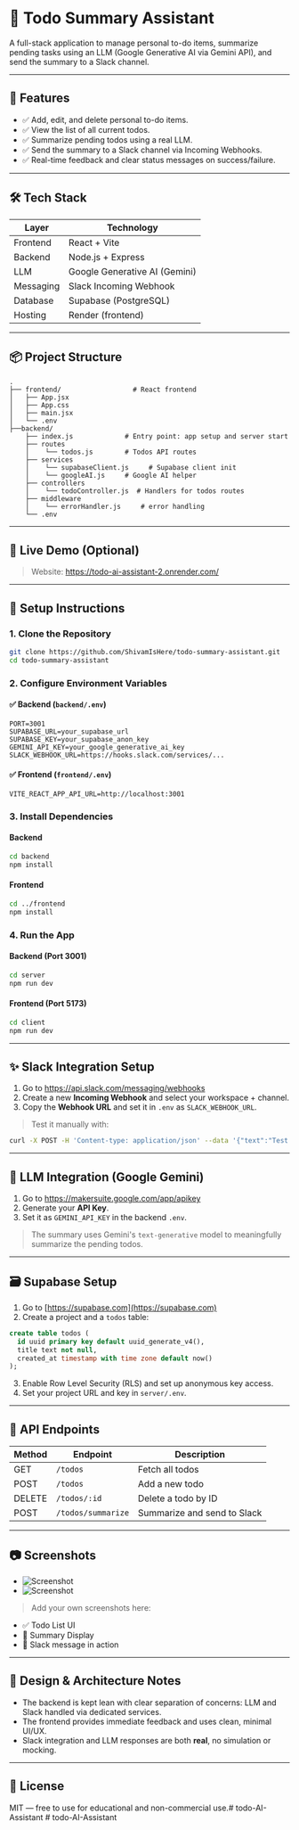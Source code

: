 # 📝 Todo Summary Assistant

A full-stack application to manage personal to-do items, summarize pending tasks using an LLM (Google Generative AI via Gemini API), and send the summary to a Slack channel.

---

## 🚀 Features

- ✅ Add, edit, and delete personal to-do items.
- ✅ View the list of all current todos.
- ✅ Summarize pending todos using a real LLM.
- ✅ Send the summary to a Slack channel via Incoming Webhooks.
- ✅ Real-time feedback and clear status messages on success/failure.

---

## 🛠️ Tech Stack

| Layer       | Technology                  |
|-------------|-----------------------------|
| Frontend    | React + Vite                |
| Backend     | Node.js + Express           |
| LLM         | Google Generative AI (Gemini) |
| Messaging   | Slack Incoming Webhook      |
| Database    | Supabase (PostgreSQL)       |
| Hosting     | Render (frontend) |

---

## 📦 Project Structure

```
.
├── frontend/                  # React frontend
│   ├── App.jsx
│   ├── App.css
│   ├── main.jsx
│   └── .env
├──backend/
    ├── index.js             # Entry point: app setup and server start
    ├── routes
    │    └── todos.js        # Todos API routes
    ├── services
    │    └── supabaseClient.js     # Supabase client init
    │    └── googleAI.js     # Google AI helper 
    ├── controllers
    │    └── todoController.js  # Handlers for todos routes
    ├── middleware
    │    └── errorHandler.js     # error handling
    └── .env                 

```

---

## 🧪 Live Demo (Optional)
 
> Website: https://todo-ai-assistant-2.onrender.com/

---

## 🔧 Setup Instructions

### 1. Clone the Repository

```bash
git clone https://github.com/ShivamIsHere/todo-summary-assistant.git
cd todo-summary-assistant
```

### 2. Configure Environment Variables

#### ✅ Backend (`backend/.env`)

```env
PORT=3001
SUPABASE_URL=your_supabase_url
SUPABASE_KEY=your_supabase_anon_key
GEMINI_API_KEY=your_google_generative_ai_key
SLACK_WEBHOOK_URL=https://hooks.slack.com/services/...
```

#### ✅ Frontend (`frontend/.env`)

```env
VITE_REACT_APP_API_URL=http://localhost:3001
```


### 3. Install Dependencies

#### Backend
```bash
cd backend
npm install
```

#### Frontend
```bash
cd ../frontend
npm install
```

### 4. Run the App

#### Backend (Port 3001)
```bash
cd server
npm run dev
```

#### Frontend (Port 5173)
```bash
cd client
npm run dev
```

---

## ✨ Slack Integration Setup

1. Go to https://api.slack.com/messaging/webhooks
2. Create a new **Incoming Webhook** and select your workspace + channel.
3. Copy the **Webhook URL** and set it in `.env` as `SLACK_WEBHOOK_URL`.

> Test it manually with:
```bash
curl -X POST -H 'Content-type: application/json' --data '{"text":"Test message from Todo Summary Assistant"}' https://hooks.slack.com/services/xxx/yyy/zzz
```

---

## 🤖 LLM Integration (Google Gemini)

1. Go to https://makersuite.google.com/app/apikey
2. Generate your **API Key**.
3. Set it as `GEMINI_API_KEY` in the backend `.env`.

> The summary uses Gemini's `text-generative` model to meaningfully summarize the pending todos.

---

## 🗃️ Supabase Setup

1. Go to [https://supabase.com](https://supabase.com)
2. Create a project and a `todos` table:

```sql
create table todos (
  id uuid primary key default uuid_generate_v4(),
  title text not null,
  created_at timestamp with time zone default now()
);
```

3. Enable Row Level Security (RLS) and set up anonymous key access.
4. Set your project URL and key in `server/.env`.

---

## 📌 API Endpoints

| Method | Endpoint           | Description                  |
|--------|--------------------|------------------------------|
| GET    | `/todos`           | Fetch all todos              |
| POST   | `/todos`           | Add a new todo               |
| DELETE | `/todos/:id`       | Delete a todo by ID          |
| POST   | `/todos/summarize` | Summarize and send to Slack  |

---

## 📷 Screenshots
- ![Screenshot](frontend/src/assets/screenshot/Screenshot1.png)
- ![Screenshot](frontend/src/assets/screenshot/Screenshot2.png)







> Add your own screenshots here:

- ✅ Todo List UI
- 🧠 Summary Display
- 📨 Slack message in action

---

## 📄 Design & Architecture Notes

- The backend is kept lean with clear separation of concerns: LLM and Slack handled via dedicated services.
- The frontend provides immediate feedback and uses clean, minimal UI/UX.
- Slack integration and LLM responses are both **real**, no simulation or mocking.

---

## 📃 License

MIT — free to use for educational and non-commercial use.#   t o d o - A I - A s s i s t a n t 
 
 #   t o d o - A I - A s s i s t a n t 
 
 
